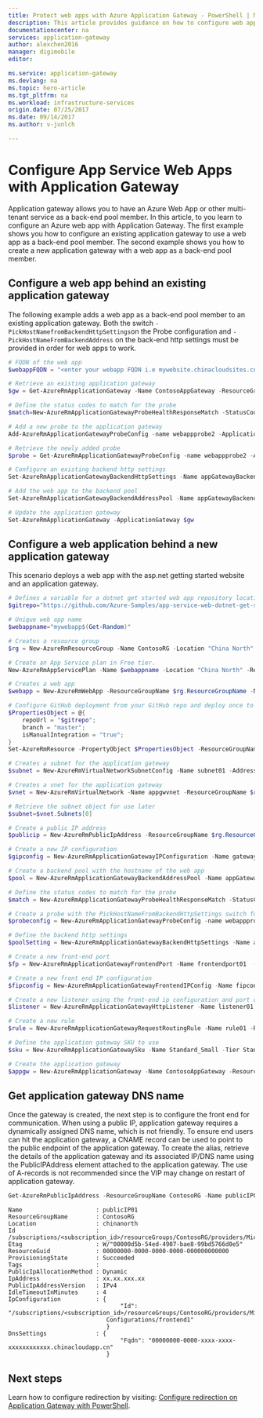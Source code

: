 ```yaml
---
title: Protect web apps with Azure Application Gateway - PowerShell | Microsoft Docs
description: This article provides guidance on how to configure web apps as back end hosts on an existing or new application gateway.
documentationcenter: na
services: application-gateway
author: alexchen2016
manager: digimobile
editor: 

ms.service: application-gateway
ms.devlang: na
ms.topic: hero-article
ms.tgt_pltfrm: na
ms.workload: infrastructure-services
origin.date: 07/25/2017
ms.date: 09/14/2017
ms.author: v-junlch

---
```


# Configure App Service Web Apps with Application Gateway 

Application gateway allows you to have an Azure Web App or other multi-tenant service as a back-end pool member. In this article, to you learn to configure an Azure web app with Application Gateway. The first example shows you how to configure an existing application gateway to use a web app as a back-end pool member. The second example shows you how to create a new application gateway with a web app as a back-end pool member.

## Configure a web app behind an existing application gateway

The following example adds a web app as a back-end pool member to an existing application gateway. Both the switch `-PickHostNamefromBackendHttpSettings`on the Probe configuration and `-PickHostNameFromBackendAddress` on the back-end http settings must be provided in order for web apps to work.

```powershell
# FQDN of the web app
$webappFQDN = "<enter your webapp FQDN i.e mywebsite.chinacloudsites.cn>"

# Retrieve an existing application gateway
$gw = Get-AzureRmApplicationGateway -Name ContosoAppGateway -ResourceGroupName $rg.ResourceGroupName

# Define the status codes to match for the probe
$match=New-AzureRmApplicationGatewayProbeHealthResponseMatch -StatusCode 200-399

# Add a new probe to the application gateway
Add-AzureRmApplicationGatewayProbeConfig -name webappprobe2 -ApplicationGateway $gw -Protocol Http -Path / -Interval 30 -Timeout 120 -UnhealthyThreshold 3 -PickHostNameFromBackendHttpSettings -Match $match

# Retrieve the newly added probe
$probe = Get-AzureRmApplicationGatewayProbeConfig -name webappprobe2 -ApplicationGateway $gw

# Configure an existing backend http settings 
Set-AzureRmApplicationGatewayBackendHttpSettings -Name appGatewayBackendHttpSettings -ApplicationGateway $gw -PickHostNameFromBackendAddress -Port 80 -Protocol http -CookieBasedAffinity Disabled -RequestTimeout 30 -Probe $probe

# Add the web app to the backend pool
Set-AzureRmApplicationGatewayBackendAddressPool -Name appGatewayBackendPool -ApplicationGateway $gw -BackendIPAddresses $webappFQDN

# Update the application gateway
Set-AzureRmApplicationGateway -ApplicationGateway $gw
```

## Configure a web application behind a new application gateway

This scenario deploys a web app with the asp.net getting started website and an application gateway.

```powershell
# Defines a variable for a dotnet get started web app repository location
$gitrepo="https://github.com/Azure-Samples/app-service-web-dotnet-get-started.git"

# Unique web app name
$webappname="mywebapp$(Get-Random)"

# Creates a resource group
$rg = New-AzureRmResourceGroup -Name ContosoRG -Location "China North"

# Create an App Service plan in Free tier.
New-AzureRmAppServicePlan -Name $webappname -Location "China North" -ResourceGroupName $rg.ResourceGroupName -Tier Free

# Creates a web app
$webapp = New-AzureRmWebApp -ResourceGroupName $rg.ResourceGroupName -Name $webappname -Location "China North" -AppServicePlan $webappname

# Configure GitHub deployment from your GitHub repo and deploy once to web app.
$PropertiesObject = @{
    repoUrl = "$gitrepo";
    branch = "master";
    isManualIntegration = "true";
}
Set-AzureRmResource -PropertyObject $PropertiesObject -ResourceGroupName $rg.ResourceGroupName -ResourceType Microsoft.Web/sites/sourcecontrols -ResourceName $webappname/web -ApiVersion 2015-08-01 -Force

# Creates a subnet for the application gateway
$subnet = New-AzureRmVirtualNetworkSubnetConfig -Name subnet01 -AddressPrefix 10.0.0.0/24

# Creates a vnet for the application gateway
$vnet = New-AzureRmVirtualNetwork -Name appgwvnet -ResourceGroupName $rg.ResourceGroupName -Location "China North" -AddressPrefix 10.0.0.0/16 -Subnet $subnet

# Retrieve the subnet object for use later
$subnet=$vnet.Subnets[0]

# Create a public IP address
$publicip = New-AzureRmPublicIpAddress -ResourceGroupName $rg.ResourceGroupName -name publicIP01 -location "China North" -AllocationMethod Dynamic

# Create a new IP configuration
$gipconfig = New-AzureRmApplicationGatewayIPConfiguration -Name gatewayIP01 -Subnet $subnet

# Create a backend pool with the hostname of the web app
$pool = New-AzureRmApplicationGatewayBackendAddressPool -Name appGatewayBackendPool -BackendIPAddresses $webapp.HostNames

# Define the status codes to match for the probe
$match = New-AzureRmApplicationGatewayProbeHealthResponseMatch -StatusCode 200-399

# Create a probe with the PickHostNameFromBackendHttpSettings switch for web apps
$probeconfig = New-AzureRmApplicationGatewayProbeConfig -name webappprobe -Protocol Http -Path / -Interval 30 -Timeout 120 -UnhealthyThreshold 3 -PickHostNameFromBackendHttpSettings -Match $match

# Define the backend http settings
$poolSetting = New-AzureRmApplicationGatewayBackendHttpSettings -Name appGatewayBackendHttpSettings -Port 80 -Protocol Http -CookieBasedAffinity Disabled -RequestTimeout 120 -PickHostNameFromBackendAddress -Probe $probeconfig

# Create a new front-end port
$fp = New-AzureRmApplicationGatewayFrontendPort -Name frontendport01  -Port 80

# Create a new front end IP configuration
$fipconfig = New-AzureRmApplicationGatewayFrontendIPConfig -Name fipconfig01 -PublicIPAddress $publicip

# Create a new listener using the front-end ip configuration and port created earlier
$listener = New-AzureRmApplicationGatewayHttpListener -Name listener01 -Protocol Http -FrontendIPConfiguration $fipconfig -FrontendPort $fp

# Create a new rule
$rule = New-AzureRmApplicationGatewayRequestRoutingRule -Name rule01 -RuleType Basic -BackendHttpSettings $poolSetting -HttpListener $listener -BackendAddressPool $pool 

# Define the application gateway SKU to use
$sku = New-AzureRmApplicationGatewaySku -Name Standard_Small -Tier Standard -Capacity 2

# Create the application gateway
$appgw = New-AzureRmApplicationGateway -Name ContosoAppGateway -ResourceGroupName $rg.ResourceGroupName -Location "China North" -BackendAddressPools $pool -BackendHttpSettingsCollection $poolSetting -Probes $probeconfig -FrontendIpConfigurations $fipconfig  -GatewayIpConfigurations $gipconfig -FrontendPorts $fp -HttpListeners $listener -RequestRoutingRules $rule -Sku $sku
```

## Get application gateway DNS name

Once the gateway is created, the next step is to configure the front end for communication. When using a public IP, application gateway requires a dynamically assigned DNS name, which is not friendly. To ensure end users can hit the application gateway, a CNAME record can be used to point to the public endpoint of the application gateway. To create the alias, retrieve the details of the application gateway and its associated IP/DNS name using the PublicIPAddress element attached to the application gateway. The use of A-records is not recommended since the VIP may change on restart of application gateway.

```powershell
Get-AzureRmPublicIpAddress -ResourceGroupName ContosoRG -Name publicIP01
```

```
Name                     : publicIP01
ResourceGroupName        : ContosoRG
Location                 : chinanorth
Id                       : /subscriptions/<subscription_id>/resourceGroups/ContosoRG/providers/Microsoft.Network/publicIPAddresses/publicIP01
Etag                     : W/"00000d5b-54ed-4907-bae8-99bd5766d0e5"
ResourceGuid             : 00000000-0000-0000-0000-000000000000
ProvisioningState        : Succeeded
Tags                     : 
PublicIpAllocationMethod : Dynamic
IpAddress                : xx.xx.xxx.xx
PublicIpAddressVersion   : IPv4
IdleTimeoutInMinutes     : 4
IpConfiguration          : {
                                "Id": "/subscriptions/<subscription_id>/resourceGroups/ContosoRG/providers/Microsoft.Network/applicationGateways/ContosoAppGateway/frontendIP
                            Configurations/frontend1"
                            }
DnsSettings              : {
                                "Fqdn": "00000000-0000-xxxx-xxxx-xxxxxxxxxxxx.chinacloudapp.cn"
                            }
```

## Next steps

Learn how to configure redirection by visiting: [Configure redirection on Application Gateway with PowerShell](application-gateway-configure-redirect-powershell.md).

